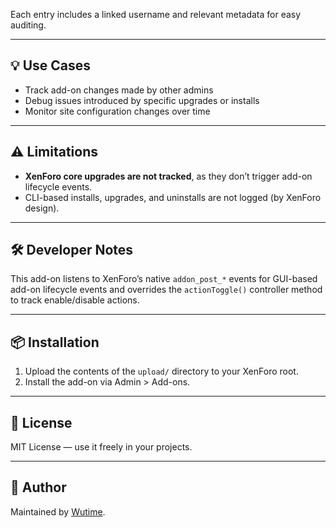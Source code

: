 
Each entry includes a linked username and relevant metadata for easy auditing.

---

## 💡 Use Cases

- Track add-on changes made by other admins
- Debug issues introduced by specific upgrades or installs
- Monitor site configuration changes over time

---

## ⚠️ Limitations

- **XenForo core upgrades are not tracked**, as they don’t trigger add-on lifecycle events.
- CLI-based installs, upgrades, and uninstalls are not logged (by XenForo design).

---

## 🛠️ Developer Notes

This add-on listens to XenForo’s native `addon_post_*` events for GUI-based add-on lifecycle events and overrides the `actionToggle()` controller method to track enable/disable actions.

---

## 📦 Installation

1. Upload the contents of the `upload/` directory to your XenForo root.
2. Install the add-on via Admin > Add-ons.

---

## 🧾 License

MIT License — use it freely in your projects.

---

## 👤 Author

Maintained by [Wutime](https://github.com/Wutime).
